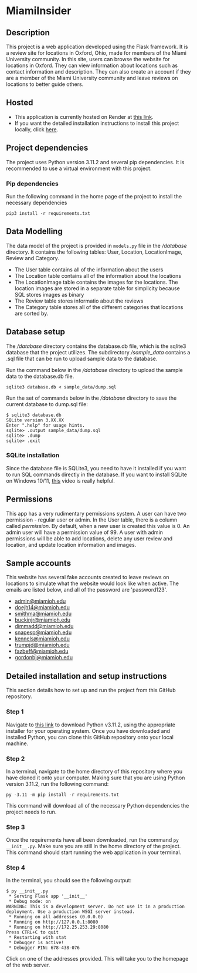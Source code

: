 # MiamiInsider

## Description
This project is a web application developed using the Flask framework. It is a review site for locations in Oxford, Ohio, made for members of the Miami University community. In this site, users can browse the website for locations in Oxford. They can view information about locations such as contact information and description. They can also create an account if they are a member of the Miami University community and leave reviews on locations to better guide others.

## Hosted
- This application is currently hosted on Render at [this link](https://cse201-miami-insider.onrender.com/).
- If you want the detailed installation instructions to install this project locally, click [here](https://github.com/kleinjb25/MiamiInsider#detailed-installation-and-setup-instructions).


## Project dependencies
The project uses Python version 3.11.2 and several pip dependencies. It is recommended to use a virtual environment with this project.

### Pip dependencies
Run the following command in the home page of the project to install the necessary dependencies

```pip3 install -r requirements.txt```


## Data Modelling

The data model of the project is provided in `models.py` file in the */database* directory. It contains the following tables: User, Location, LocationImage, Review and Category. 
- The User table contains all of the information about the users
- The Location table contains all of the information about the locations
- The LocationImage table contains the images for the locations. The location images are stored in a separate table for simplicity because SQL stores images as binary
- The Review table stores informatio about the reviews
- The Category table stores all of the different categories that locations are sorted by. 


## Database setup
The */database* directory contains the database.db file, which is the sqlite3 database that the project utilizes. The subdirectory */sample_data* contains a .sql file that can be run to upload sample data to the database.

Run the command below in the */database* directory to upload the sample data to the database.db file.

```sqlite3 database.db < sample_data/dump.sql```

Run the set of commands below in the */database* directory to save the current database to dump.sql file:

```
$ sqlite3 database.db
SQLite version 3.XX.XX
Enter ".help" for usage hints.
sqlite> .output sample_data/dump.sql
sqlite> .dump
sqlite> .exit
```

### SQLite installation
Since the database file is SQLite3, you need to have it installed if you want to run SQL commands directly in the database. If you want to install SQLite on Windows 10/11, [this](https://www.youtube.com/watch?v=XA3w8tQnYCA) video is really helpful.

## Permissions
This app has a very rudimentary permissions system. A user can have two permission - regular user or admin. In the User table, there is a column called *permission*. By default, when a new user is created this value is 0. An admin user will have a permission value of 99. A user with admin permissions will be able to add locations, delete any user review and location, and update location information and images.

## Sample accounts
This website has several fake accounts created to leave reviews on locations to simulate what the website would look like when active. The emails are listed below, and all of the password are 'password123'.
- admin@miamioh.edu
- doejh14@miamioh.edu
- smithma@miamioh.edu
- buckinjr@miamioh.edu
- dimmadd@miamioh.edu
- snapesp@miamioh.edu
- kennels@miamioh.edu
- trumpjd@miamioh.edu
- fazbeff@miamioh.edu
- gordonbj@miamioh.edu

## Detailed installation and setup instructions
This section details how to set up and run the project from this GitHub repository. 

### Step 1
Navigate to [this link](https://www.python.org/downloads/release/python-3112/) to download Python v3.11.2, using the appropriate installer for your operating system. Once you have downloaded and installed Python, you can clone this GitHub repository onto your local machine.

### Step 2
In a terminal, navigate to the home directory of this repository where you have cloned it onto your computer. Making sure that you are using Python version 3.11.2, run the following command:

```py -3.11 -m pip install -r requirements.txt```

This command will download all of the necessary Python dependencies the project needs to run.

### Step 3
Once the requirements have all been downloaded, run the command ```py __init__.py```. Make sure you are still in the home directory of the project. This command should start running the web application in your terminal.

### Step 4
In the terminal, you should see the following output:
~~~
$ py __init__.py 
 * Serving Flask app '__init__'
 * Debug mode: on
WARNING: This is a development server. Do not use it in a production deployment. Use a production WSGI server instead.
 * Running on all addresses (0.0.0.0)
 * Running on http://127.0.0.1:8080
 * Running on http://172.25.253.29:8080
Press CTRL+C to quit
 * Restarting with stat
 * Debugger is active!
 * Debugger PIN: 678-438-076
~~~
Click on one of the addresses provided. This will take you to the homepage of the web server.
